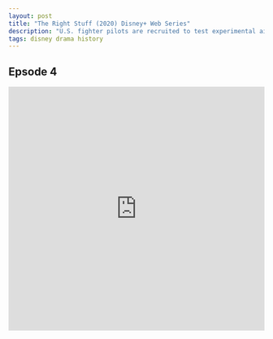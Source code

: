 ```yaml
---
layout: post
title: "The Right Stuff (2020) Disney+ Web Series"
description: "U.S. fighter pilots are recruited to test experimental aircraft and rockets to become first Mercury astronauts. TV adaptation of Tom Wolfe's book, 'The Right Stuff'."
tags: disney drama history
---
```



## Epsode 4

<div class="responsive-container">
<iframe src="https://drive.google.com/file/d/1CW3TGXx7bNwxym062uTu3A42BH7LDFg0/preview" frameborder="0" marginwidth="0" marginheight="0" scrolling="NO" width="100%" height="480" allowfullscreen></iframe>
<div style="width: 80px; height: 80px; position: absolute; opacity: 0; right: 0px; top: 0px;"> </div></div>
